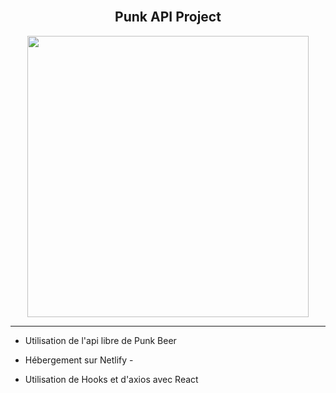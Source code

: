 
<br/>  

## **<div align="center">Punk API Project</div>**  
  

<div align="center">
<img src="https://bpichery.github.io/Portfolio/assets/img/beer.jpeg" align="center" height="" width="450" />
</div>  
  

----  
  

- Utilisation de l'api libre de Punk Beer  
  

- Hébergement sur Netlify -  
  

- Utilisation de Hooks et d'axios avec React  

<br />
